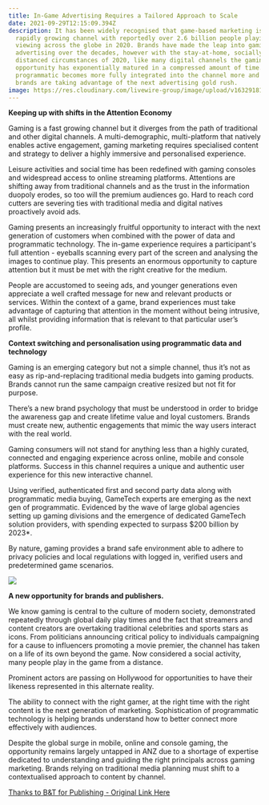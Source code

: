 ```yaml
---
title: In-Game Advertising Requires a Tailored Approach to Scale
date: 2021-09-29T12:15:09.394Z
description: It has been widely recognised that game-based marketing is a
  rapidly growing channel with reportedly over 2.6 billion people playing or
  viewing across the globe in 2020. Brands have made the leap into gaming
  advertising over the decades, however with the stay-at-home, socially
  distanced circumstances of 2020, like many digital channels the gaming
  opportunity has exponentially matured in a compressed amount of time.  As
  programmatic becomes more fully integrated into the channel more and more
  brands are taking advantage of the next advertising gold rush.
image: https://res.cloudinary.com/livewire-group/image/upload/v1632918175/cyberpunk-1024x461.jpg_wv8pyn.webp
---
```

**Keeping up with shifts in the Attention Economy**

Gaming is a fast growing channel but it diverges from the path of traditional and other digital channels. A multi-demographic, multi-platform that natively enables active engagement, gaming marketing requires specialised content and strategy to deliver a highly immersive and personalised experience.

Leisure activities and social time has been redefined with gaming consoles and widespread access to online streaming platforms. Attentions are shifting away from traditional channels and as the trust in the information duopoly erodes, so too will the premium audiences go. Hard to reach cord cutters are severing ties with traditional media and digital natives proactively avoid ads.

Gaming presents an increasingly fruitful opportunity to interact with the next generation of customers when combined with the power of data and programmatic technology. The in-game experience requires a participant's full attention - eyeballs scanning every part of the screen and analysing the images to continue play. This presents an enormous opportunity to capture attention but it must be met with the right creative for the medium.

People are accustomed to seeing ads, and younger generations even appreciate a well crafted message for new and relevant products or services. Within the context of a game, brand experiences must take advantage of capturing that attention in the moment without being intrusive, all whilst providing information that is relevant to that particular user’s profile.

**Context switching and personalisation using programmatic data and technology**

Gaming is an emerging category but not a simple channel, thus it’s not as easy as rip-and-replacing traditional media budgets into gaming products. Brands cannot run the same campaign creative resized but not fit for purpose. 

There’s a new brand psychology that must be understood in order to bridge the awareness gap and create lifetime value and loyal customers. Brands must create new, authentic engagements that mimic the way users interact with the real world.

Gaming consumers will not stand for anything less than a highly curated, connected and engaging experience across online, mobile and console platforms. Success in this channel requires a unique and authentic user experience for this new interactive channel.

Using verified, authenticated first and second party data along with programmatic media buying, GameTech experts are emerging as the next gen of programmatic. Evidenced by the wave of large global agencies setting up gaming divisions and the emergence of dedicated GameTech solution providers, with spending expected to surpass $200 billion by 2023*.

By nature, gaming provides a brand safe environment able to adhere to privacy policies and local regulations with logged in, verified users and predetermined game scenarios.

![](https://res.cloudinary.com/livewire-group/image/upload/v1632918380/Alan-Wake-Verizon_rthky0.jpg)

**A new opportunity for brands and publishers.**

We know gaming is central to the culture of modern society, demonstrated repeatedly through global daily play times and the fact that streamers and content creators are overtaking traditional celebrities and sports stars as icons. From politicians announcing critical policy to individuals campaigning for a cause to influencers promoting a movie premier, the channel has taken on a life of its own beyond the game. Now considered a social activity, many people play in the game from a distance.

Prominent actors are passing on Hollywood for opportunities to have their likeness represented in this alternate reality.

The ability to connect with the right gamer, at the right time with the right content is the next generation of marketing. Sophistication of programmatic technology is helping brands understand how to better connect more effectively with audiences.

Despite the global surge in mobile, online and console gaming, the opportunity remains largely untapped in ANZ due to a shortage of expertise dedicated to understanding and guiding the right principals across gaming marketing. Brands relying on traditional media planning must shift to a contextualised approach to content by channel.



[Thanks to B&T for Publishing - Original Link Here](https://www.bandt.com.au/in-game-advertising-requires-a-tailored-approach-to-scale/)